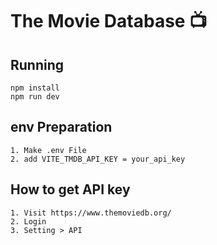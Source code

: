 # The Movie Database 📺

## Running
```
npm install
npm run dev
```

## env Preparation
```
1. Make .env File
2. add VITE_TMDB_API_KEY = your_api_key
```
## How to get API key
```
1. Visit https://www.themoviedb.org/
2. Login
3. Setting > API
```
